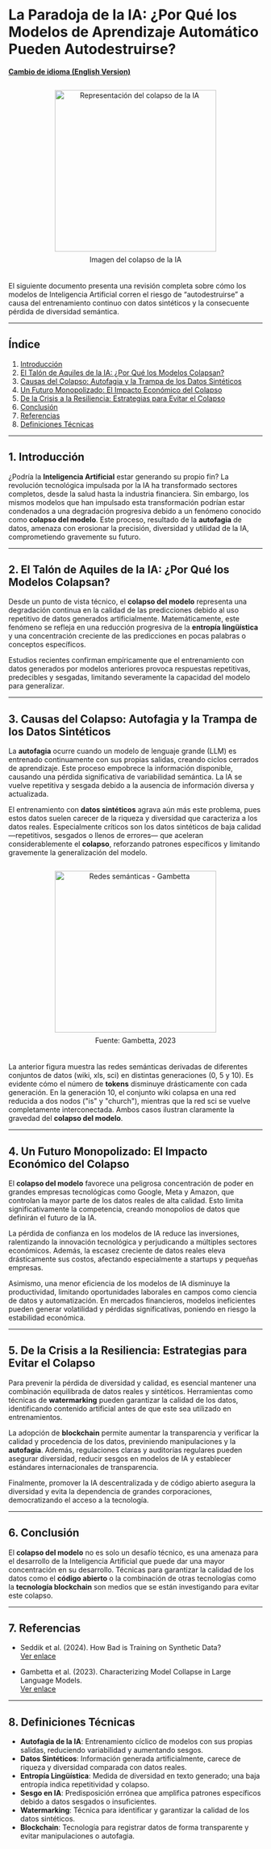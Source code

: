 # La Paradoja de la IA: ¿Por Qué los Modelos de Aprendizaje Automático Pueden Autodestruirse?

[**Cambio de idioma (English Version)**](https://economiayetica.blogspot.com/2025/03/la-paradoja-de-la-ia-por-que-los.html)

<div style="text-align: center; padding: 1em 0;">
  <a 
    href="https://blogger.googleusercontent.com/img/b/R29vZ2xl/AVvXsEgMD5LKW34ZOajxUuqaACJN8I6cx3i0-8q5RKR-0T9fRu2AzPeeqPBM4V9okuaMZvPbP3gNCGocNWRqKYRnUD_mPsXJzqf8cl51HjFmE8PaJ4orAN2lFqYY1_f9sapTQ3y8ZG9M54kWO-olCbAe7rJBA7_8eQ_lW1GZoezr1aE1YRB4Myby4tBxeEM3KK4/s320/20250309_2207_AI%20Collapse%20Illustrated_simple_compose_01jnysfpasf3ntf7fmb3j72sjw.gif"
    style="display: inline-block;"
    target="_blank"
  >
    <img
      src="https://blogger.googleusercontent.com/img/b/R29vZ2xl/AVvXsEgMD5LKW34ZOajxUuqaACJN8I6cx3i0-8q5RKR-0T9fRu2AzPeeqPBM4V9okuaMZvPbP3gNCGocNWRqKYRnUD_mPsXJzqf8cl51HjFmE8PaJ4orAN2lFqYY1_f9sapTQ3y8ZG9M54kWO-olCbAe7rJBA7_8eQ_lW1GZoezr1aE1YRB4Myby4tBxeEM3KK4/s320/20250309_2207_AI%20Collapse%20Illustrated_simple_compose_01jnysfpasf3ntf7fmb3j72sjw.gif"
      alt="Representación del colapso de la IA"
      width="320"
      style="max-width:100%; height:auto;"
    />
  </a>
  <p style="margin: 0.5em auto;">Imagen del colapso de la IA</p>
</div>

El siguiente documento presenta una revisión completa sobre cómo los modelos de Inteligencia Artificial corren el riesgo de “autodestruirse” a causa del entrenamiento continuo con datos sintéticos y la consecuente pérdida de diversidad semántica.

---

## Índice
1. [Introducción](#introduccion)  
2. [El Talón de Aquiles de la IA: ¿Por Qué los Modelos Colapsan?](#talon-de-aquiles)  
3. [Causas del Colapso: Autofagia y la Trampa de los Datos Sintéticos](#causas-colapso)  
4. [Un Futuro Monopolizado: El Impacto Económico del Colapso](#futuro-monopolizado)  
5. [De la Crisis a la Resiliencia: Estrategias para Evitar el Colapso](#estrategias-resiliencia)  
6. [Conclusión](#conclusion)  
7. [Referencias](#referencias)  
8. [Definiciones Técnicas](#definiciones-tecnicas)

---

## 1. Introducción <a name="introduccion"></a>
¿Podría la **Inteligencia Artificial** estar generando su propio fin? La revolución tecnológica impulsada por la IA ha transformado sectores completos, desde la salud hasta la industria financiera. Sin embargo, los mismos modelos que han impulsado esta transformación podrían estar condenados a una degradación progresiva debido a un fenómeno conocido como **colapso del modelo**. Este proceso, resultado de la **autofagia** de datos, amenaza con erosionar la precisión, diversidad y utilidad de la IA, comprometiendo gravemente su futuro.

---

## 2. El Talón de Aquiles de la IA: ¿Por Qué los Modelos Colapsan? <a name="talon-de-aquiles"></a>
Desde un punto de vista técnico, el **colapso del modelo** representa una degradación continua en la calidad de las predicciones debido al uso repetitivo de datos generados artificialmente. Matemáticamente, este fenómeno se refleja en una reducción progresiva de la **entropía lingüística** y una concentración creciente de las predicciones en pocas palabras o conceptos específicos.

Estudios recientes confirman empíricamente que el entrenamiento con datos generados por modelos anteriores provoca respuestas repetitivas, predecibles y sesgadas, limitando severamente la capacidad del modelo para generalizar.

---

## 3. Causas del Colapso: Autofagia y la Trampa de los Datos Sintéticos <a name="causas-colapso"></a>
La **autofagia** ocurre cuando un modelo de lenguaje grande (LLM) es entrenado continuamente con sus propias salidas, creando ciclos cerrados de aprendizaje. Este proceso empobrece la información disponible, causando una pérdida significativa de variabilidad semántica. La IA se vuelve repetitiva y sesgada debido a la ausencia de información diversa y actualizada.

El entrenamiento con **datos sintéticos** agrava aún más este problema, pues estos datos suelen carecer de la riqueza y diversidad que caracteriza a los datos reales. Especialmente críticos son los datos sintéticos de baja calidad —repetitivos, sesgados o llenos de errores— que aceleran considerablemente el **colapso**, reforzando patrones específicos y limitando gravemente la generalización del modelo.

<div style="text-align: center; padding: 1em 0;">
  <a 
    href="https://blogger.googleusercontent.com/img/b/R29vZ2xl/AVvXsEgn8b7UWYzAoUUFd3rmNnlMAQkDxpkttAfKGbrFaqCkQ6dYdGgrOzyJowxASzAlSCQeQEIaj0OCDvOqwBwyP2kUFZ9rppBfOXQt-g_5AnDoHRefqBtrNdQuRCUWqX-FpB1N1-vT77hYNi5RYfd7nNfGkbLNdTC8kAruDzdKmCVnu1M4ZHyenlTjg0me4fo/s320/grafos.png"
    style="display: inline-block;"
    target="_blank"
  >
    <img
      src="https://blogger.googleusercontent.com/img/b/R29vZ2xl/AVvXsEgn8b7UWYzAoUUFd3rmNnlMAQkDxpkttAfKGbrFaqCkQ6dYdGgrOzyJowxASzAlSCQeQEIaj0OCDvOqwBwyP2kUFZ9rppBfOXQt-g_5AnDoHRefqBtrNdQuRCUWqX-FpB1N1-vT77hYNi5RYfd7nNfGkbLNdTC8kAruDzdKmCVnu1M4ZHyenlTjg0me4fo/s320/grafos.png"
      alt="Redes semánticas - Gambetta"
      width="320"
      style="max-width:100%; height:auto;"
    />
  </a>
  <p style="margin: 0.5em auto;">Fuente: Gambetta, 2023</p>
</div>

La anterior figura muestra las redes semánticas derivadas de diferentes conjuntos de datos (wiki, xls, sci) en distintas generaciones (0, 5 y 10). Es evidente cómo el número de **tokens** disminuye drásticamente con cada generación. En la generación 10, el conjunto wiki colapsa en una red reducida a dos nodos ("is" y "church"), mientras que la red sci se vuelve completamente interconectada. Ambos casos ilustran claramente la gravedad del **colapso del modelo**.

---

## 4. Un Futuro Monopolizado: El Impacto Económico del Colapso <a name="futuro-monopolizado"></a>
El **colapso del modelo** favorece una peligrosa concentración de poder en grandes empresas tecnológicas como Google, Meta y Amazon, que controlan la mayor parte de los datos reales de alta calidad. Esto limita significativamente la competencia, creando monopolios de datos que definirán el futuro de la IA.

La pérdida de confianza en los modelos de IA reduce las inversiones, ralentizando la innovación tecnológica y perjudicando a múltiples sectores económicos. Además, la escasez creciente de datos reales eleva drásticamente sus costos, afectando especialmente a startups y pequeñas empresas.

Asimismo, una menor eficiencia de los modelos de IA disminuye la productividad, limitando oportunidades laborales en campos como ciencia de datos y automatización. En mercados financieros, modelos ineficientes pueden generar volatilidad y pérdidas significativas, poniendo en riesgo la estabilidad económica.

---

## 5. De la Crisis a la Resiliencia: Estrategias para Evitar el Colapso <a name="estrategias-resiliencia"></a>
Para prevenir la pérdida de diversidad y calidad, es esencial mantener una combinación equilibrada de datos reales y sintéticos. Herramientas como técnicas de **watermarking** pueden garantizar la calidad de los datos, identificando contenido artificial antes de que este sea utilizado en entrenamientos.

La adopción de **blockchain** permite aumentar la transparencia y verificar la calidad y procedencia de los datos, previniendo manipulaciones y la **autofagia**. Además, regulaciones claras y auditorías regulares pueden asegurar diversidad, reducir sesgos en modelos de IA y establecer estándares internacionales de transparencia.

Finalmente, promover la IA descentralizada y de código abierto asegura la diversidad y evita la dependencia de grandes corporaciones, democratizando el acceso a la tecnología.

---

## 6. Conclusión <a name="conclusion"></a>
El **colapso del modelo** no es solo un desafío técnico, es una amenaza para el desarrollo de la Inteligencia Artificial que puede dar una mayor concentración en su desarrollo. Técnicas para garantizar la calidad de los datos como el **código abierto** o la combinación de otras tecnologías como la **tecnología blockchain** son medios que se están investigando para evitar este colapso.

---

## 7. Referencias <a name="referencias"></a>
- Seddik et al. (2024). How Bad is Training on Synthetic Data?  
  [Ver enlace](https://arxiv.org/abs/2404.05090)

- Gambetta et al. (2023). Characterizing Model Collapse in Large Language Models.  
  [Ver enlace](https://arxiv.org/abs/2310.19767)

---

## 8. Definiciones Técnicas <a name="definiciones-tecnicas"></a>
- **Autofagia de la IA**: Entrenamiento cíclico de modelos con sus propias salidas, reduciendo variabilidad y aumentando sesgos.  
- **Datos Sintéticos**: Información generada artificialmente, carece de riqueza y diversidad comparada con datos reales.  
- **Entropía Lingüística**: Medida de diversidad en texto generado; una baja entropía indica repetitividad y colapso.  
- **Sesgo en IA**: Predisposición errónea que amplifica patrones específicos debido a datos sesgados o insuficientes.  
- **Watermarking**: Técnica para identificar y garantizar la calidad de los datos sintéticos.  
- **Blockchain**: Tecnología para registrar datos de forma transparente y evitar manipulaciones o autofagia.
